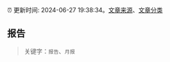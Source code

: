 :alarm_clock: 更新时间: 2024-06-27 19:38:34。[文章来源](/README.md)、[文章分类](/TAGS.md)

## 报告


> 关键字：`报告`、`月报`




